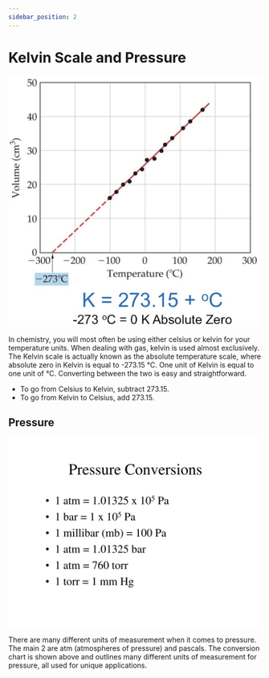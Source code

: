 ```yaml
---
sidebar_position: 2
---
```


# Kelvin Scale and Pressure

![Kelvin Scale](/static/img/kelvin.jpg)

In chemistry, you will most often be using either celsius or kelvin for your temperature units. When dealing with gas, kelvin is used almost exclusively. The Kelvin scale is actually known as the absolute temperature scale, where absolute zero in Kelvin is equal to -273.15 °C. One unit of Kelvin is equal to one unit of °C. Converting between the two is easy and straightforward.

* To go from Celsius to Kelvin, subtract 273.15.
* To go from Kelvin to Celsius, add 273.15.

## Pressure

![Pressure Chart](/static/img/pressure-conversion.jpg)

There are many different units of measurement when it comes to pressure. The main 2 are atm (atmospheres of pressure) and pascals. The conversion chart is shown above and outlines many different units of measurement for pressure, all used for unique applications.